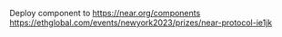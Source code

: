 Deploy component to https://near.org/components
https://ethglobal.com/events/newyork2023/prizes/near-protocol-ie1jk
